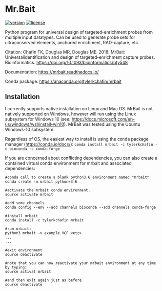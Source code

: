 # Mr.Bait 

[![version][version-badge]][CHANGELOG] [![license][license-badge]][LICENSE]

Python program for universal design of targeted-enrichment probes from multiple input datatypes. Can be used to generate probe sets for ultraconserved elements, anchored enrichment, RAD-capture, etc. 

Citation: Chafin TK, Douglas MR, Douglas ME. 2018. MrBait: Universalidentification and design of targeted-enrichment capture probes. Bioinformatics. https://doi.org/10.1093/bioinformatics/bty548

Documentation: https://mrbait.readthedocs.io/

Conda package: https://anaconda.org/tylerkchafin/mrbait

## Installation
I currently supports native installation on Linux and Mac OS. MrBait is not natively supported on Windows, however will run using the Linux subsystem for Windows 10 (see: https://docs.microsoft.com/en-us/windows/wsl/install-win10). MrBait was tested using the Ubuntu Windows-10 subsystem. 


Regardless of OS, the easiest way to install is using the conda package manager (https://conda.io/docs/):
```conda install mrbait -c tylerkchafin -c bioconda -c conda-forge ```

If you are concerned about conflicting dependencies, you can also create a contained virtual conda environment for mrbait and associated dependencies: 
```
#conda call to create a blank python3.6 environment named "mrbait"
conda create -n mrbait python=3.6

#activate the mrbait conda environment.
source activate mrbait

#add some channels 
conda config --env --add channels bioconda --add channels conda-forge

#install mrbait
conda install -c tylerkchafin mrbait

#run mrbait:
python3 mrbait -v example.VCF <etc>
...
...

#exit environment
source deactivate

#note that you can now reactivate your mrbait environment at any time by typing:
source activat mrbait 

#and then exit again just as before
source deactivate
```

[CHANGELOG]: ./CHANGELOG.md
[LICENSE]: ./LICENSE
[version-badge]: https://img.shields.io/badge/version-1.1.6-blue.svg
[license-badge]: 	https://img.shields.io/aur/license/yaourt.svg
